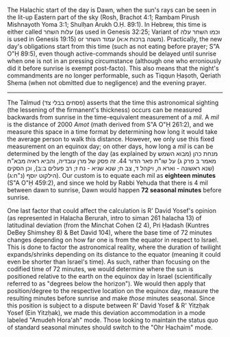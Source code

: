The Halachic start of the day is Dawn, when the sun's rays can be seen in the lit-up Eastern part of the sky (Rosh, Brachot 4:1; Rambam Pirush Mishnayoth Yoma 3:1; Shulḥan Arukh O.Ḥ. 89:1). In Hebrew, this time is either called עלות השחר (as used in Genesis 32:25; Variant of וכמו השחר עלה is used in Genesis 19:15) or <span style="unicode-bidi: isolate;">עמוד השחר</span> (משנה ברכות א:א). Practically, the new day's obligations start from this time (such as not eating before prayer; S"A O"Ḥ 89:5), even though active-commands should be delayed until sunrise when one is not in an pressing circumstance (although one who erroniously did it before sunrise is exempt post-facto). This also means that the night's commandments are no longer performable, such as Tiqqun Ḥaṣoth, Qeriath Shema (when not obmitted due to negligence) and the evening prayer.

---

The Talmud (פסחים בבלי צד) asserts that the time this astronomical sighting (the lessening of the firmanent's thickness) occurs can be measured backwards from sunrise in the time-equivalent measurement of a *mil*. A *mil* is the distance of 2000 *Amot* (math derived from S"A O"Ḥ 261:2), and we measure this space in a time format by determining how long it would take the average person to walk this distance. However, we only use this fixed measurement on an equinox day; on other days, how long a *mil* is can be determined by the length of the day (as explained by מנחת כהן (מבוא השמש מאמר ב פרק ג) על שו"ת פאר הדור 44. זה פסק של מרן עובדיה, והביא ראיה מבא"ח (שנא ראשונה - וארא ה, ויקהל ד, צב ח; שנא שניא - נח ז; רב פעלים ב:ב), וכן הסקים הילקוט יוסף (נ"ח:ג)). Our custom is to equate each mil as **eighteen minutes** (S"A O"Ḥ 459:2), and since we hold by Rabbi Yehuda that there is 4 mil between dawn to sunrise, Dawn would happen **72 seasonal minutes** before sunrise.

One last factor that could affect the calculation is R' David Yosef's opinion (as represented in Halacha Berurah, intro to siman 261 halacha 13) of latitudinal deviation (from the Minchat Cohen (2 4), Pri Ḥadash (Kuntres DeBey Shimshey 8) & Bet David 104), where the base time of 72 minutes changes depending on how far one is from the equator in respect to Israel. This is done to factor the astronomical reality, where the duration of twilight expands/shrinks depending on its distance to the equator (meaning it could even be shorter than Israel's time). As such, rather than focusing on the codified time of 72 minutes, we would determine where the sun is positioned relative to the earth on the equinox day in Israel (scientifically referred to as "degrees below the horizon"). We would then apply that position/degree to the respective location on the equinox day, measure the resulting minutes before sunrise and make _those_ minutes seasonal. Since this position is subject to a dispute between R' David Yosef & R' Yitzḥak Yosef (Ein Yitzḥak), we made this deviation accommodation in a mode labeled "Amudeh Hora'ah" mode. Those looking to maintain the status quo of standard seasonal minutes should switch to the "Ohr Hachaim" mode.